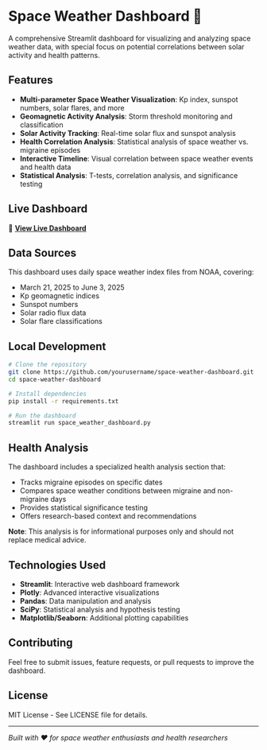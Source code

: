 # Space Weather Dashboard 🌌

A comprehensive Streamlit dashboard for visualizing and analyzing space weather data, with special focus on potential correlations between solar activity and health patterns.

## Features

- **Multi-parameter Space Weather Visualization**: Kp index, sunspot numbers, solar flares, and more
- **Geomagnetic Activity Analysis**: Storm threshold monitoring and classification
- **Solar Activity Tracking**: Real-time solar flux and sunspot analysis
- **Health Correlation Analysis**: Statistical analysis of space weather vs. migraine episodes
- **Interactive Timeline**: Visual correlation between space weather events and health data
- **Statistical Analysis**: T-tests, correlation analysis, and significance testing

## Live Dashboard

🚀 **[View Live Dashboard](https://your-app-name.streamlit.app)**

## Data Sources

This dashboard uses daily space weather index files from NOAA, covering:
- March 21, 2025 to June 3, 2025
- Kp geomagnetic indices
- Sunspot numbers
- Solar radio flux data
- Solar flare classifications

## Local Development

```bash
# Clone the repository
git clone https://github.com/yourusername/space-weather-dashboard.git
cd space-weather-dashboard

# Install dependencies
pip install -r requirements.txt

# Run the dashboard
streamlit run space_weather_dashboard.py
```

## Health Analysis

The dashboard includes a specialized health analysis section that:
- Tracks migraine episodes on specific dates
- Compares space weather conditions between migraine and non-migraine days
- Provides statistical significance testing
- Offers research-based context and recommendations

**Note**: This analysis is for informational purposes only and should not replace medical advice.

## Technologies Used

- **Streamlit**: Interactive web dashboard framework
- **Plotly**: Advanced interactive visualizations
- **Pandas**: Data manipulation and analysis
- **SciPy**: Statistical analysis and hypothesis testing
- **Matplotlib/Seaborn**: Additional plotting capabilities

## Contributing

Feel free to submit issues, feature requests, or pull requests to improve the dashboard.

## License

MIT License - See LICENSE file for details.

---

*Built with ❤️ for space weather enthusiasts and health researchers*
